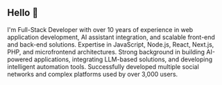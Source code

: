 ## Hello 👋

I'm Full-Stack Developer with over 10 years of experience in web application development, AI assistant integration, and scalable front-end and back-end solutions. Expertise in JavaScript, Node.js, React, Next.js, PHP, and microfrontend architectures. Strong background in building AI-powered applications, integrating LLM-based solutions, and developing intelligent automation tools. Successfully developed multiple social networks and complex platforms used by over 3,000 users.

<!--
**stanislavstru/stanislavstru** is a ✨ _special_ ✨ repository because its `README.md` (this file) appears on your GitHub profile.

Here are some ideas to get you started:

- 🔭 I’m currently working on ...
- 🌱 I’m currently learning ...
- 👯 I’m looking to collaborate on ...
- 🤔 I’m looking for help with ...
- 💬 Ask me about ...
- 📫 How to reach me: ...
- 😄 Pronouns: ...
- ⚡ Fun fact: ...
-->
